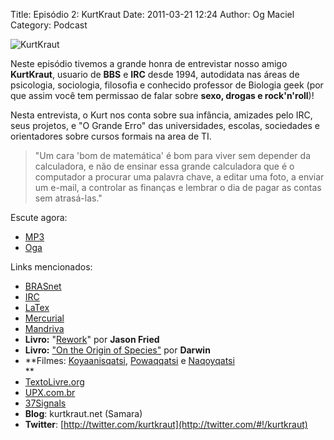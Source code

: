 Title: Episódio 2: KurtKraut
Date: 2011-03-21 12:24
Author: Og Maciel
Category: Podcast

![KurtKraut]({filename}/images/kurtkraut.png)

﻿Neste episódio tivemos a grande honra de entrevistar nosso amigo
**KurtKraut**, usuario de **BBS** e **IRC** desde 1994, autodidata nas
áreas de psicologia, sociologia, filosofia e conhecido professor de
Biologia geek (por que assim você tem ﻿permissao de falar sobre **sexo,
drogas e rock'n'roll**)!

Nesta entrevista, o Kurt nos conta sobre sua infância, amizades pelo
IRC, seus projetos, e "O Grande Erro" das universidades, escolas,
sociedades e orientadores sobre cursos formais na area de TI.

> "Um cara 'bom de matemática' é bom para viver sem depender da
> calculadora, e não de ensinar essa grande calculadora que é o
> computador a procurar uma palavra chave, a editar uma foto, a enviar
> um e-mail, a controlar as finanças e lembrar o dia de pagar as contas
> sem atrasá-las."

Escute agora:

* [MP3](http://downloads.ogmaciel.com/2-CastalioPodcast.mp3)
* [Oga](http://downloads.ogmaciel.com/2-CastalioPodcast.oga)

Links mencionados:

-   [BRASnet](http://www.wordiq.com/definition/BRASnet "BRASnet")
-   [IRC](https://secure.wikimedia.org/wikipedia/pt/wiki/Internet_Relay_Chat "IRC")
-   [LaTex](https://secure.wikimedia.org/wikipedia/pt/wiki/Latex)
-   [Mercurial](https://secure.wikimedia.org/wikipedia/pt/wiki/Mercurial "Mercurial")
-   [Mandriva](https://secure.wikimedia.org/wikipedia/pt/wiki/Mandriva "Mandriva")
-   **Livro:**
    "[Rework](http://www.amazon.com/Rework-Jason-Fried/dp/0307463745/ref=sr_1_1?ie=UTF8&qid=1299937824&sr=8-1 "Rework por Jason Fried")"
    por **Jason Fried**
-   **Livro:** ["On the Origin of Species"](http://www.amazon.com/origin-species-ebook/dp/B002RKSV2U/ref=sr_1_1?ie=UTF8&m=AG56TWVU5XWC2&s=digital-text&qid=1299938416&sr=1-1 "On The Origin of Species por Darwin") por **Darwin**
-   **Filmes: [Koyaanisqatsi](http://pt.wikipedia.org/wiki/Koyaanisqatsi "Koyaanisqatsi"), [Powaqqatsi](http://pt.wikipedia.org/wiki/Powaqqatsi "Powaqqatsi")
    e [Naqoyqatsi](http://pt.wikipedia.org/wiki/Naqoyqatsi "Naqoyqatsi")  
   **
-   [TextoLivre.org](http://TextoLivre.org "TextoLivre.org")
-   [UPX.com.br](http://UPX.com.br "UPX.com.br")
-   [37Signals](http://37signals.com/ "37Signals")
-   **Blog**: kurtkraut.net (Samara)
-   **Twitter**: [http://twitter.com/kurtkraut](http://twitter.com/#!/kurtkraut)
